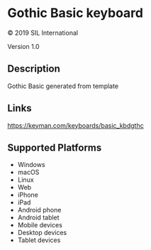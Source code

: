 Gothic Basic keyboard
==============

© 2019 SIL International

Version 1.0

Description
-----------

Gothic Basic generated from template

Links
-----
https://keyman.com/keyboards/basic_kbdgthc

Supported Platforms
-------------------
 * Windows
 * macOS
 * Linux
 * Web
 * iPhone
 * iPad
 * Android phone
 * Android tablet
 * Mobile devices
 * Desktop devices
 * Tablet devices

